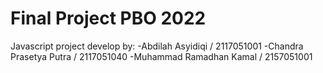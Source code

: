 # Final Project PBO 2022

Javascript project develop by:
-Abdilah Asyidiqi / 2117051001
-Chandra Prasetya Putra / 2117051040
-Muhammad Ramadhan Kamal / 2157051001
